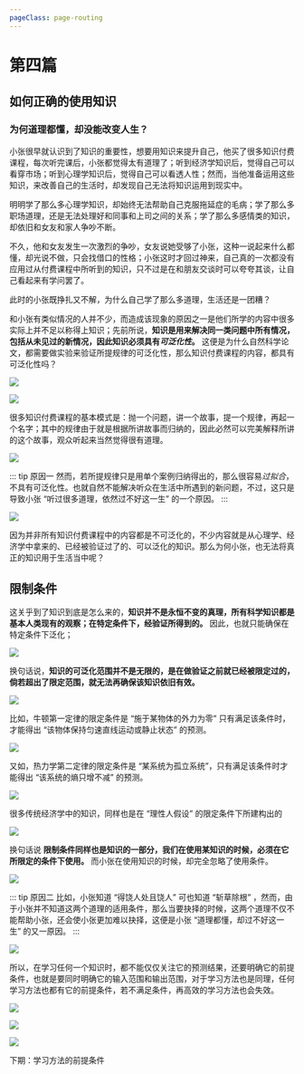 ```yaml
---
pageClass: page-routing 
---
```


# 第四篇
 
## 如何正确的使用知识 <Badge text="主题"/>

<div class="case">
    <h3>为何道理都懂，却没能改变人生？</h3>
    <p>小张很早就认识到了知识的重要性，想要用知识来提升自己，他买了很多知识付费课程，每次听完课后，小张都觉得太有道理了；听到经济学知识后，觉得自己可以看穿市场；听到心理学知识后，觉得自己可以看透人性；然而，当他准备运用这些知识，来改善自己的生活时，却发现自己无法将知识运用到现实中。</p>
    <p>明明学了那么多心理学知识，却始终无法帮助自己克服拖延症的毛病；学了那么多职场道理，还是无法处理好和同事和上司之间的关系；学了那么多感情类的知识，却依旧和女友和家人争吵不断。</p>
    <p>不久，他和女友发生一次激烈的争吵，女友说她受够了小张，这种一说起来什么都懂，却光说不做，只会找借口的性格；小张这时才回过神来，自己真的一次都没有应用过从付费课程中所听到的知识，只不过是在和朋友交谈时可以夸夸其谈，让自己看起来有学问罢了。</p>
    <p>此时的小张既挣扎又不解，为什么自己学了那么多道理，生活还是一团糟？</p>
    <p>和小张有类似情况的人并不少，而造成该现象的原因之一是他们所学的内容中很多实际上并不足以称得上知识；先前所说，<strong>知识是用来解决同一类问题中所有情况，包括从未见过的新情况，因此知识必须具有<i>可泛化性</i>。</strong> 这便是为什么自然科学论文，都需要做实验来验证所提规律的可泛化性，那么知识付费课程的内容，都具有可泛化性吗？</p>
</div>

![](/imgs/04-01.png)

![](/imgs/04-02.png)

很多知识付费课程的基本模式是：抛一个问题，讲一个故事，提一个规律，再起一个名字；其中的规律由于就是根据所讲故事而归纳的，因此必然可以完美解释所讲的这个故事，观众听起来当然觉得很有道理。

![](/imgs/04-03.png)

::: tip 原因一
然而，若所提规律只是用单个案例归纳得出的，那么很容易<i>过拟合</i>，不具有可泛化性。也就自然不能解决听众在生活中所遇到的新问题，不过，这只是导致小张 “听过很多道理，依然过不好这一生” 的一个原因。
:::

![](/imgs/04-04.png)


因为并非所有知识付费课程中的内容都是不可泛化的，不少内容就是从心理学、经济学中拿来的、已经被验证过了的、可以泛化的知识。那么为何小张，也无法将真正的知识用于生活当中呢？

## 限制条件

这关乎到了知识到底是怎么来的，**知识并不是永恒不变的真理，所有科学知识都是基本人类现有的观察；在特定条件下，经验证所得到的。** 因此，也就只能确保在特定条件下泛化；

![](/imgs/04-05.png)

换句话说，**知识的可泛化范围并不是无限的，是在做验证之前就已经被限定过的，倘若超出了限定范围，就无法再确保该知识依旧有效。**

![](/imgs/04-06.png)

比如，牛顿第一定律的限定条件是 “施于某物体的外力为零” 只有满足该条件时，才能得出 “该物体保持匀速直线运动或静止状态” 的预测。

![](/imgs/04-07.png)

又如，热力学第二定律的限定条件是 “某系统为孤立系统”，只有满足该条件时才能得出 “该系统的熵只增不减” 的预测。

![](/imgs/04-08.png)

很多传统经济学中的知识，同样也是在 “理性人假设” 的限定条件下所建构出的

![](/imgs/04-09.png)

换句话说 **限制条件同样也是知识的一部分，我们在使用某知识的时候，必须在它所限定的条件下使用。** 而小张在使用知识的时候，却完全忽略了使用条件。

![](/imgs/04-10.png)

::: tip 原因二
比如，小张知道 “得饶人处且饶人” 可也知道 “斩草除根” ，然而，由于小张并不知道这两个道理的适用条件，那么当要抉择的时候，这两个道理不仅不能帮助小张，还会使小张更加难以抉择，这便是小张 “道理都懂，却过不好这一生” 的又一原因。
:::

![](/imgs/04-11.png)

<Badge text="总结" type="error" /> 所以，在学习任何一个知识时，都不能仅仅关注它的预测结果，还要明确它的前提条件，也就是要同时明确它的输入范围和输出范围，对于学习方法也是同理，任何学习方法也都有它的前提条件，若不满足条件，再高效的学习方法也会失效。

![](/imgs/04-12.png)

![](/imgs/04-13.png)

![](/imgs/04-14.png)

下期：学习方法的前提条件